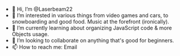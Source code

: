 - 👋 Hi, I’m @Laserbeam22
- 👀 I’m interested in various things from video games and cars, to snowboarding and good food. Music at the forefront (ironically).
- 🌱 I’m currently learning about organizing JavaScript code & more Objects usage.
- 💞️ I’m looking to collaborate on anything that's good for beginners.
- 📫 How to reach me: Email

<!---
Laserbeam22/Laserbeam22 is a ✨ special ✨ repository because its `README.md` (this file) appears on your GitHub profile.
You can click the Preview link to take a look at your changes.
--->
